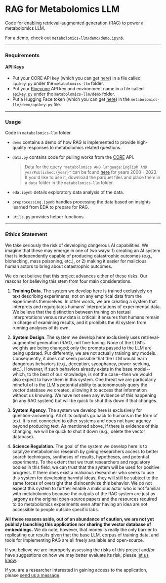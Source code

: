 # RAG for Metabolomics LLM

Code for enabling retrieval-augmented generation (RAG) to power a metabolomics LLM.

For a demo, check out [`metabolomics-llm/demo/demo.ipynb`](https://github.com/samdeverett/metabolomics-llm/blob/main/metabolomics-llm/demo/demo.ipynb).

---

### Requirements

#### API Keys
* Put your CORE API key (which you can get [here](https://core.ac.uk/services/api#form)) in a file called `apikey.py` under the `metabolomics-llm` folder.
* Put your [Pinecone](https://www.pinecone.io) API key and environment name in a file called `apikey.py` under the `metabolomics-llm/demo` folder.
* Put a Hugging Face token (which you can get [here](https://huggingface.co/settings/tokens)) in the `metabolomics-llm/demo/apikey.py` file.

---

### Usage

Code in `metabolomics-llm` folder.

- `demo` contains a demo of how RAG is implemented to provide high-quality responses to metabolomics related questions.

- `data.py` contains code for pulling works from the [CORE](https://core.ac.uk) API.
    > Data for the query `"metabolomics AND language:English AND yearPublished:{year}"` can be found [here](https://drive.google.com/drive/folders/1DCWCLsF7ImHamxzl6tAz7nTZNO_dsvWt?usp=sharing) for years 2000 - 2023. If you'd like to use it, download the parquet files and place them in a `data` folder in the `metabolomics-llm` folder.

- `eda.ipynb` details exploratory data analysis of the data.

- `preprocessing.ipynb` handles processing the data based on insights learned from EDA to prepare for RAG.

- `utils.py` provides helper functions.

---

### Ethics Statement

We take seriously the risk of developing dangerous AI capabilities. We imagine that these may emerge in one of two ways: 1) creating an AI system that is independently capable of producing catastrophic outcomes (e.g., biohacking, mass poisoning, etc.), or 2) making it easier for malicious human actors to bring about catastrophic outcomes.

We do not believe that this project advances either of these risks. Our reasons for believing this stem from four main considerations.

1. **Training Data.** The system we develop here is trained exclusively on text describing experiments, not on any empirical data from the experiments themselves. In other words, we are creating a system that interprets and regurgitates humans' interpretations of experimental data. We believe that the distinction between training on textual interpretations versus raw data is critical: it ensures that humans remain in charge of examining results, and it prohibits the AI system from running analyses of its own.

2. **System Design**. The system we develop here exclusively uses retrieval-augmented generation (RAG), not fine-tuning. None of the LLM's weights are being changed; only the prompts passed to the LLM are being updated. Put differently, we are not actually training any models. Consequently, it does not seem possible that the LLM would learn dangerous behaviors (e.g., deception, sycophancy, power-seeking, etc.). However, if such behaviors already exists in the base model--which, to the best of our knowledge, is not the case--then we would also expect to have them in this system. One threat we are particularly mindful of is the LLM's potential ability to autonomously query the vector database we created, allowing it to access that information without us knowing. We have not seen any evidence of this happening (in any RAG system) but will be quick to shut this down if that changes.

3. **System Agency**. The system we develop here is exclusively for question-answering. All of its outputs go back to humans in the form of text. It is not connected to other systems and does not have agency beyond producing text. As mentioned above, if there is evidence of this changing, we will be quick to shut it down (e.g., delete the vector database).

4. **Science Regulation**. The goal of the system we develop here is to catalyze metabolomics research by giving researchers access to better search techniques, syntheses of results, hypotheses, and potential experiments. To the extent that we trust researchers and regulatory bodies in this field, we can trust that the system will be used for positive progress. If there does exist a malicious researcher who seeks to use this system for developing harmful ideas, they will still be subject to the same forces of oversight that disincentivize this behavior. We do not expect this system to further enable a malicious actor who is not familiar with metabolomics because the outputs of the RAG system are just as jargony as the original open-source papers and the resources required to do metabolomics experiments even after having an idea are not accessible to people outside specific labs.

 **All these reasons aside, out of an abundance of caution, we are not yet publicly launching this application nor sharing the vector database of embeddings.** We do note, however, that money is really the only barrier to replicating our results given that the base LLM, corpus of training data, and tools for implementing RAG are all freely available and open-source.

 If you believe we are improperly assessing the risks of this project and/or have suggestions on how we may better evaluate its risk, please [let us know](mailto:samdev@mit.edu).

 If you are a researcher interested in gaining access to the application, please [send us a message](mailto:samdev@mit.edu).
